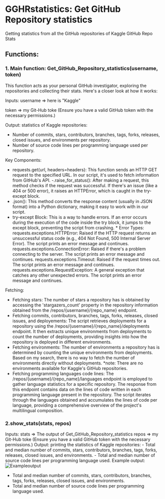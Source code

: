 # GGHRstatistics: Get GitHub Repository statistics
Getting statistics from all the GitHub repositories of Kaggle
GitHub Repo Stats

## Functions:
### 1. Main function: Get_GitHub_Repository_statistics(username, token)
This function acts as your personal GitHub investigator, exploring the repositories and collecting their stats. Here's a closer look at how it works:

Inputs:
username => here is "Kaggle" 
  
token => my Git-Hub toke (Ensure you have a valid GitHub token with the necessary permissions.)

Output:
statistics of Kaggle repositories:
- Number of commits, stars, contributors, branches, tags, forks, releases, closed issues, and environments per repository.
- Number of source code lines per programming language used per repository.

Key Components:
- requests.get(url, headers=headers): This function sends an HTTP GET request to the specified URL. In our script, it's used to fetch information from GitHub's API.
-.raise_for_status(): After making a request, this method checks if the request was successful. If there's an issue (like a 404 or 500 error), it raises an HTTPError, which is caught in the try-except block.
- .json(): This method converts the response content (usually in JSON format) into a Python dictionary, making it easy to work with in our script.
- try-except Block: This is a way to handle errors. If an error occurs during the execution of the code inside the try block, it jumps to the except block, preventing the script from crashing.
                 * Error Types:
                   requests.exceptions.HTTPError: Raised if the HTTP request returns an unsuccessful status code (e.g., 404 Not Found, 500 Internal Server Error). The script prints an error message and continues.
                   requests.exceptions.ConnectionError: Raised if there's a problem connecting to the server. The script prints an error message and continues.
                   requests.exceptions.Timeout: Raised if the request times out. The script prints an error message and continues.
                   requests.exceptions.RequestException: A general exception that catches any other unexpected errors. The script prints an error message and continues.


Fetching:
- Fetching stars:
  The number of stars a repository has is obtained by accessing the 'stargazers_count' property in the repository information obtained from the /repos/{username}/{repo_name} endpoint.
- Fetching commits, contributors, branches, tags, forks, releases, closed issues, and deployements:
  The script retrieves deployments for a repository using the /repos/{username}/{repo_name}/deployments endpoint. It then extracts unique environments from deployments to count the number of deployments, providing insights into how the repository is deployed in different environments.
- Fetching environments:
  The number of environments a repository has is determined by counting the unique environments from deployments. Based on my search, there is no way to fetch the number of environments directly without deployments.
  *note: There are no environments available for Kaggle's GitHub repositories.
- Fetching programming languages code lines:
  The /repos/{username}/{repo_name}/languages endpoint is employed to gather language statistics for a specific repository.
  The response from this endpoint contains data on the lines of code written in each programming language present in the repository.
  The script iterates through the languages obtained and accumulates the lines of code per language, providing a comprehensive overview of the project's multilingual composition.


### 2.show_stats(stats, repos)
 Inputs:
        stats => The output of Get_GitHub_Repository_statistics
        repos => my Git-Hub toke (Ensure you have a valid GitHub token with the necessary permissions.)
 Output:
       printing the statistics of Kaggle repositories:
           - Total and median number of commits, stars, contributors, branches, tags, forks, releases, closed issues, and environments.
           - Total and median number of source code lines per programming language used.
Example output:
![Exampleoutput](https://github.com/nazgol-nikravesh/GGHRstatistics/assets/93579818/4503fd12-1f5e-4010-8d1c-852067d85300)



- Total and median number of commits, stars, contributors, branches, tags, forks, releases, closed issues, and environments.
- Total and median number of source code lines per programming language used.
